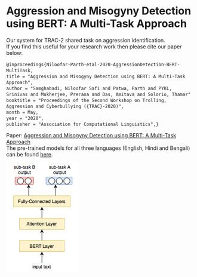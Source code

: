 # Aggression and Misogyny Detection using BERT: A Multi-Task Approach
Our system for TRAC-2 shared task on aggression identification. <br>
If you find this useful for your research work then please cite our paper below:

    @inproceedings{Niloofar-Parth-etal-2020-AggressionDetection-BERT-MultiTask,
    title = "Aggression and Misogyny Detection using BERT: A Multi-Task Approach",
    author = "Samghabadi, Niloofar Safi and Patwa, Parth and PYKL, Srinivas and Mukherjee, Prerana and Das, Amitava and Solorio, Thamar"
    booktitle = "Proceedings of the Second Workshop on Trolling, Aggression and Cyberbullying ({TRAC}-2020)",
    month = May,
    year = "2020",
    publisher = "Association for Computational Linguistics",}
    
Paper: [Aggression and Misogyny Detection using BERT: A Multi-Task Approach](http://panlingua.co.in/trac-2/pdf/2020.trac2-1.20.pdf) <br>
The pre-trained models for all three languages (English, Hindi and Bengali) can be found [here](https://drive.google.com/file/d/1tcVhT1525pltaiTOZStwuCvNPb3X8194/view?usp=sharing).

![Overall architecture of the proposed model](architecture_diagram.png)

